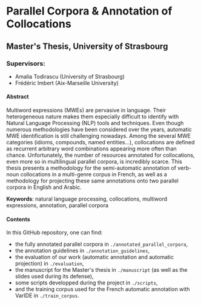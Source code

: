 # Parallel Corpora & Annotation of Collocations
## Master's Thesis, University of Strasbourg
### Supervisors: 
* Amalia Todirascu (University of Strasbourg) 
* Frédéric Imbert (Aix-Marseille University)

#### Abstract

Multiword expressions (MWEs) are pervasive in language. Their heterogeneous nature makes them especially difficult to identify with Natural Language Processing (NLP) tools and techniques. Even though numerous methodologies have been considered over the years, automatic MWE identification is still challenging nowadays. Among the several MWE categories (idioms, compounds, named entities…), collocations are defined as recurrent arbitrary word combinations appearing more often than chance. Unfortunately, the number of resources annotated for collocations, even more so in multilingual parallel corpora, is incredibly scarce. This thesis presents a methodology for the semi-automatic annotation of verb-noun collocations in a multi-genre corpus in French, as well as a methodology for projecting these same annotations onto two parallel corpora in English and Arabic.

__Keywords__: natural language processing, collocations, multiword expressions, annotation, parallel corpora

#### Contents

In this GitHub repository, one can find:
* the fully annotated parallel corpora in `./annotated_parallel_corpora`,
* the annotation guidelines in `./annotation_guidelines`,
* the evaluation of our work (automatic annotation and automatic projection) in `./evaluation`,
* the manuscript for the Master's thesis in `./manuscript` (as well as the slides used during its defense),
* some scripts developped during the project in `./scripts`,
* and the training corpus used for the French automatic annotation with VarIDE in `./train_corpus`.

